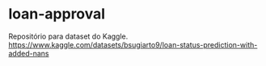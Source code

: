 # loan-approval
Repositório para dataset do Kaggle. https://www.kaggle.com/datasets/bsugiarto9/loan-status-prediction-with-added-nans
